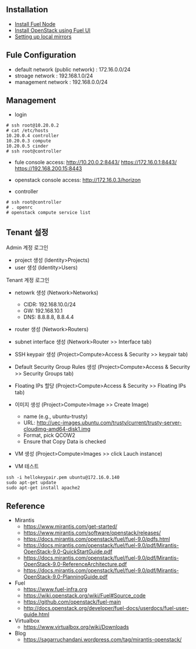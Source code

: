 
## Installation
- [Install Fuel Node](https://docs.mirantis.com/openstack/fuel/fuel-9.0/quickstart-guide.html#introduction)
- [Install OpenStack using Fuel UI](https://www.mirantis.com/blog/now-zero-openstack-hosted-website-4-easy-steps/)
- [Setting up local mirrors](https://docs.mirantis.com/openstack/fuel/fuel-8.0/operations.html#downloading-ubuntu-system-packages)
## Fule Configuration
- default network (public network) : 172.16.0.0/24
- stroage network : 192.168.1.0/24
- management network : 192.168.0.0/24

## Management
- login
```
# ssh root@10.20.0.2
# cat /etc/hosts
10.20.0.4 controller 
10.20.0.3 compute 
10.20.0.5 cinder 
# ssh root@controller
```
- fule console access: http://10.20.0.2:8443/ https://172.16.0.1:8443/ https://192.168.200.15:8443
- openstack console access: http://172.16.0.3/horizon

- controller
```
# ssh root@controller
# . openrc
# openstack compute service list
```

## Tenant 설정 

Admin 계정 로그인
- project 생성 (Identity>Projects)
- user 생성 (Identity>Users)

Tenant 계정 로그인
- netowrk 생성 (Network>Networks)
  - CIDR: 192.168.10.0/24
  - GW: 192.168.10.1
  - DNS: 8.8.8.8, 8.8.4.4
- router 생성 (Network>Routers)
- subnet interface 생성 (Network>Router >> Interface tab)
- SSH keypair 생성 (Project>Compute>Access & Security >> keypair tab)
- Default Security Group Rules 생성 (Project>Compute>Access & Security >> Security Groups tab)
- Floating IPs 할당 (Project>Compute>Access & Security >> Floating IPs tab)

- 이미지 생성 (Project>Compute>Image >> Create Image)
  - name (e.g., ubuntu-trusty)
  - URL: http://uec-images.ubuntu.com/trusty/current/trusty-server-cloudimg-amd64-disk1.img
  - Format, pick QCOW2
  - Ensure that Copy Data is checked
- VM 생성 (Project>Compute>Images >> click Lauch instance)
- VM 테스트 
```
ssh -i hellokeypair.pem ubuntu@172.16.0.140
sudo apt-get update
sudo apt-get install apache2
```

## Reference
- Mirantis
  - https://www.mirantis.com/get-started/
  - https://www.mirantis.com/software/openstack/releases/
  - https://docs.mirantis.com/openstack/fuel/fuel-9.0/pdfs.html
  - https://docs.mirantis.com/openstack/fuel/fuel-9.0/pdf/Mirantis-OpenStack-9.0-QuickStartGuide.pdf
  - https://docs.mirantis.com/openstack/fuel/fuel-9.0/pdf/Mirantis-OpenStack-9.0-ReferenceArchitecture.pdf
  - https://docs.mirantis.com/openstack/fuel/fuel-9.0/pdf/Mirantis-OpenStack-9.0-PlanningGuide.pdf
- Fuel
  - https://www.fuel-infra.org
  - https://wiki.openstack.org/wiki/Fuel#Source_code
  - https://github.com/openstack/fuel-main
  - http://docs.openstack.org/developer/fuel-docs/userdocs/fuel-user-guide.html
- Virtualbox
  - https://www.virtualbox.org/wiki/Downloads
- Blog
  - https://sagarruchandani.wordpress.com/tag/mirantis-openstack/
